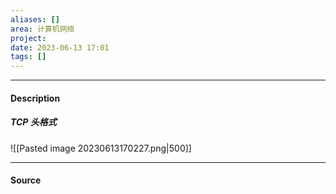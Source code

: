 ```yaml
---
aliases: []
area: 计算机网络
project: 
date: 2023-06-13 17:01
tags: []
---
```

---
#### Description
##### TCP 头格式
![[Pasted image 20230613170227.png|500]]




---
#### Source

